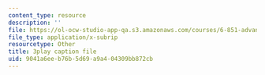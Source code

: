 ```yaml
---
content_type: resource
description: ''
file: https://ol-ocw-studio-app-qa.s3.amazonaws.com/courses/6-851-advanced-data-structures-spring-2012/9041a6eeb76b5d69a9a404309bb872cb_XZLN6NxEQWo.vtt
file_type: application/x-subrip
resourcetype: Other
title: 3play caption file
uid: 9041a6ee-b76b-5d69-a9a4-04309bb872cb
---
```

